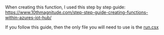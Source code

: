 When creating this function, I used this step by step guide: https://www.10thmagnitude.com/step-step-guide-creating-functions-within-azures-iot-hub/

If you follow this guide, then the only file you will need to use is the <a href='https://github.com/darmour/M5StackWithIoTHub/blob/master/AzureFunction/ForwardColor/run.csx'>run.csx</a>
